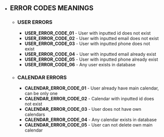 - ## ERROR CODES MEANINGS
  - ### USER ERRORS
    - **USER_ERROR_CODE_01** - User with inputted id does not exist
    - **USER_ERROR_CODE_02** - User with inputted email does not exist
    - **USER_ERROR_CODE_03** - User with inputted phone does not exist
    - **USER_ERROR_CODE_04** - User with inputted email already exist
    - **USER_ERROR_CODE_05** - User with inputted phone already exist
    - **USER_ERROR_CODE_06** - Any user exists in database
  - ### CALENDAR ERRORS
    - **CALENDAR_ERROR_CODE_01** - User already have main calendar, can be only one
    - **CALENDAR_ERROR_CODE_02** - Calendar with inputted id does not exist
    - **CALENDAR_ERROR_CODE_03** - User does not have own calendars
    - **CALENDAR_ERROR_CODE_04** - Any calendar exists in database
    - **CALENDAR_ERROR_CODE_05** - User can not delete own main calendar